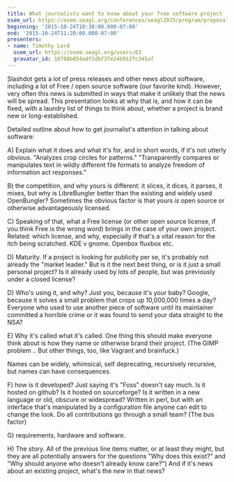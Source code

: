 ```yaml
---
title: What journalists want to know about your free software project
osem_url: https://osem.seagl.org/conferences/seagl2015/program/proposals/51
beginning: '2015-10-24T10:30:00.000-07:00'
end: '2015-10-24T11:20:00.000-07:00'
presenters:
- name: Timothy Lord
  osem_url: https://osem.seagl.org/users/63
  gravatar_id: 18788b054adf1dbf37e24b912fc345af
---
```


Slashdot gets a lot of press releases and other news about software, including a lot of Free / open source software (our favorite kind). However, very often this news is submitted in ways that make it unlikely that the news will be spread. This presentation looks at why that is, and how it can be fixed, with a laundry list of things to think about, whether a project is brand new or long-established.

Detailed outline about how to get journalist's attention in talking about software:

A) Explain what it does and what it's for, and in short words, if it's not utterly obvious. "Analyzes crop circles for patterns." "Transparently compares or manipulates text in wildly different file formats to analyze freedom of information act responses."

B) the competition, and why yours is different: it slices, it dices, it parses, it mixes, but why is LibreBungler better than the existing and widely used OpenBungler? Sometimes the obvious factor is that yours *is* open source or otherwise advantageously licensed.

C) Speaking of that, what a Free license (or other open source license, if you think Free is the wrong word) brings in the case of your own project. Related: which license, and why, especially if that's a vital reason for the itch being scratched. KDE v gnome. Openbox fluxbox etc.

D) Maturity. If a project is looking for publicity per se, it's probably not already the "market leader." But is it the next best thing, or is it just a small personal project? Is it already used by lots of people, but was previously under a closed license?

D) Who's using it, and why? Just you, because it's your baby? Google, because it solves a small problem that crops up 10,000,000 times a day? Everyone who used to use another piece of software until its maintainer committed a horrible crime or it was found to send your data straight to the NSA?

E) Why it's called what it's called. One thing this should make everyone think about is how they name or otherwise brand their project.  (The GIMP problem .. But other things, too, like Vagrant and brainfuck.)

Names can be widely, whimsical, self deprecating, recursively recursive, but names can have consequences.

F) how is it developed? Just saying it's "Foss" doesn't say much. Is it hosted on github? Is it hosted on sourceforge? Is it written in a new language or old, obscure or widespread? Written in perl, but with an interface that's manipulated by a configuration file anyone can edit to change the look. Do all contributions go through a small team? (The bus factor)

G) requirements, hardware and software.

H) The story. All of the previous line items matter, or at least they might, but they are all potentially answers for the questions "Why does this exist?" and "Why should anyone who doesn't already know care?") And if it's news about an existing project, what's the *new* in that news?
